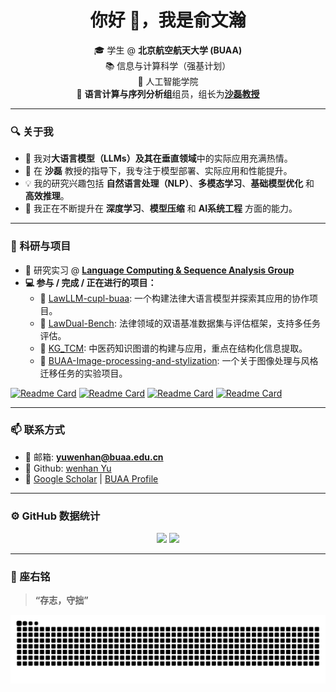 <!--
 * @Author: Wenhan Yu
 * @LastEditTime: 2025-07-20 10:12:25
 * @Date: 2025-07-20 08:23:48
 * @Version: 1.0
 * @Description: 
-->
<!-- GitHub Profile README -->

<h1 align="center">你好 👋，我是俞文瀚</h1>

<p align="center">
🎓 学生 @ <strong>北京航空航天大学 (BUAA)</strong><br>
📚 信息与计算科学（强基计划）<br>
🏫 人工智能学院<br>
🔬 <strong>语言计算与序列分析组</strong>组员，组长为<strong><a href="https://shalei120.github.io">沙磊教授</a></strong><br>
</p>

---

### 🔍 关于我

- 👋 我对**大语言模型（LLMs）**及其在**垂直领域**中的实际应用充满热情。
- 🔬 在 **沙磊** 教授的指导下，我专注于模型部署、实际应用和性能提升。
- 💡 我的研究兴趣包括 **自然语言处理（NLP）**、**多模态学习**、**基础模型优化** 和 **高效推理**。
- 🌱 我正在不断提升在 **深度学习**、**模型压缩** 和 **AI系统工程** 方面的能力。

---

### 🧠 科研与项目

- 📄 研究实习 @ [**Language Computing & Sequence Analysis Group**](https://github.com/Lesca-Group)
- **💻 参与 / 完成 / 正在进行的项目：**
  - 🔗 [LawLLM-cupl-buaa](https://github.com/yuwenhan07/LawLLM-cupl-buaa): 一个构建法律大语言模型并探索其应用的协作项目。
  - 🔗 [LawDual-Bench](https://github.com/yuwenhan07/LawDual-Bench): 法律领域的双语基准数据集与评估框架，支持多任务评估。
  - 🔗 [KG_TCM](https://github.com/yuwenhan07/KG_TCM): 中医药知识图谱的构建与应用，重点在结构化信息提取。
  - 🔗 [BUAA-Image-processing-and-stylization](https://github.com/yuwenhan07/BUAA-Image-processing-and-stylization): 一个关于图像处理与风格迁移任务的实验项目。

[![Readme Card](https://github-readme-stats.vercel.app/api/pin/?username=yuwenhan07&repo=LawLLM-cupl-buaa)](https://github.com/yuwenhan07/LawLLM-cupl-buaa)
[![Readme Card](https://github-readme-stats.vercel.app/api/pin/?username=yuwenhan07&repo=LawDual-Bench)](https://github.com/yuwenhan07/LawDual-Bench)
[![Readme Card](https://github-readme-stats.vercel.app/api/pin/?username=yuwenhan07&repo=KG_TCM)](https://github.com/yuwenhan07/KG_TCM)
[![Readme Card](https://github-readme-stats.vercel.app/api/pin/?username=yuwenhan07&repo=BUAA-Image-processing-and-stylization)](https://github.com/yuwenhan07/BUAA-Image-processing-and-stylization)

---

### 📫 联系方式

- 📨 邮箱: **yuwenhan@buaa.edu.cn**
- 📄 Github: [wenhan Yu](https://github.com/yuwenhan07)
- 🔗  [Google Scholar](https://scholar.google.com/citations?hl=zh-CN&user=bp2SG9MAAAAJ) | [BUAA Profile](https://www.buaa.edu.cn/)

---

### ⚙️ GitHub 数据统计

<p align="center">
  <picture>
    <source media="(prefers-color-scheme: dark)" srcset="https://github-profile-summary-cards.vercel.app/api/cards/profile-details?username=yuwenhan07&theme=dracula" />
    <source media="(prefers-color-scheme: light)" srcset="https://github-profile-summary-cards.vercel.app/api/cards/profile-details?username=yuwenhan07&theme=github" />
    <img src="https://github-profile-summary-cards.vercel.app/api/cards/profile-details?username=yuwenhan07&theme=github" />
  </picture>
  <img src="https://github-readme-stats.vercel.app/api/top-langs/?username=yuwenhan07&layout=compact&theme=default">
</p>

---

### 🌟 座右铭

> **“存志，守拙”**
>

<picture>
  <source media="(prefers-color-scheme: dark)" srcset="https://raw.githubusercontent.com/yuwenhan07/yuwenhan07/output/github-contribution-grid-snake-dark.svg">
  <source media="(prefers-color-scheme: light)" srcset="https://raw.githubusercontent.com/yuwenhan07/yuwenhan07/output/github-contribution-grid-snake.svg">
  <img alt="github contribution grid snake animation" src="https://raw.githubusercontent.com/yuwenhan07/yuwenhan07/output/github-contribution-grid-snake.svg">
</picture>